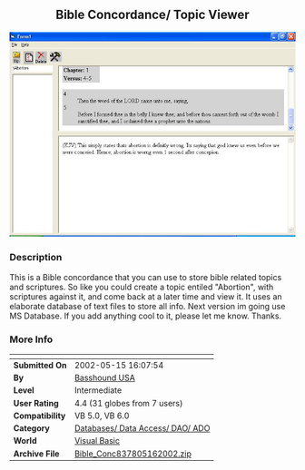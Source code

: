 ﻿<div align="center">

## Bible Concordance/ Topic Viewer

<img src="PIC20025151616581298.jpg">
</div>

### Description

This is a Bible concordance that you can use to store bible related topics and scriptures. So like you could create a topic entiled "Abortion", with scriptures against it, and come back at a later time and view it. It uses an elaborate database of text files to store all info. Next version im going use MS Database. If you add anything cool to it, please let me know. Thanks.
 
### More Info
 


<span>             |<span>
---                |---
**Submitted On**   |2002-05-15 16:07:54
**By**             |[Basshound USA](https://github.com/Planet-Source-Code/PSCIndex/blob/master/ByAuthor/basshound-usa.md)
**Level**          |Intermediate
**User Rating**    |4.4 (31 globes from 7 users)
**Compatibility**  |VB 5\.0, VB 6\.0
**Category**       |[Databases/ Data Access/ DAO/ ADO](https://github.com/Planet-Source-Code/PSCIndex/blob/master/ByCategory/databases-data-access-dao-ado__1-6.md)
**World**          |[Visual Basic](https://github.com/Planet-Source-Code/PSCIndex/blob/master/ByWorld/visual-basic.md)
**Archive File**   |[Bible\_Conc837805162002\.zip](https://github.com/Planet-Source-Code/basshound-usa-bible-concordance-topic-viewer__1-34824/archive/master.zip)








